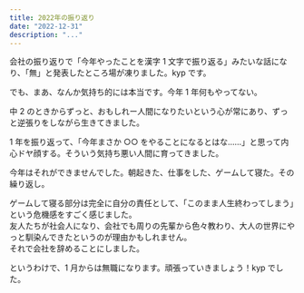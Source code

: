 ```yaml
---
title: 2022年の振り返り
date: "2022-12-31"
description: "..."
---
```


会社の振り返りで「今年やったことを漢字 1 文字で振り返る」みたいな話になり、「無」と発表したところ場が凍りました。kyp です。

でも、まあ、なんか気持ち的には本当です。今年 1 年何もやってない。

中 2 のときからずっと、おもしれー人間になりたいという心が常にあり、ずっと逆張りをしながら生きてきました。

1 年を振り返って、「今年まさか ○○ をやることになるとはな……」と思って内心ドヤ顔する。そういう気持ち悪い人間に育ってきました。

今年はそれができませんでした。朝起きた、仕事をした、ゲームして寝た。その繰り返し。

ゲームして寝る部分は完全に自分の責任として、「このまま人生終わってしまう」という危機感をすごく感じました。  
友人たちが社会人になり、会社でも周りの先輩から色々教わり、大人の世界にやっと馴染んできたというのが理由かもしれません。  
それで会社を辞めることにしました。

というわけで、1 月からは無職になります。頑張っていきましょう！kyp でした。
